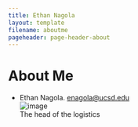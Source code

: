 ```yaml
---
title: Ethan Nagola
layout: template
filename: aboutme
pageheader: page-header-about
--- 
```

# About Me
- Ethan Nagola. enagola@ucsd.edu\
![image](Photos/ethan.png)\
The head of the logistics
